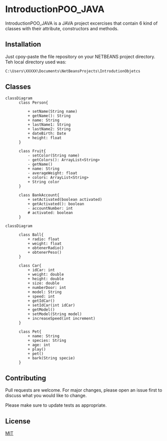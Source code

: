 # IntroductionPOO_JAVA

IntroductionPOO_JAVA is a JAVA project excercises that contain 6 kind of classes with their attribute, constructors and methods.

## Installation

Just cpoy-paste the file repository on your NETBEANS project directory.
Teh local directory used was: 
```bash
C:\Users\XXXXX\Documents\NetBeansProjects\IntrodutionObjetcs
```

## Classes
```mermaid
classDiagram
      class Person{
          
          + setName(String name)
          + getName(): String
          + name: String
          + lastName1: String
          + lastName2: String
          + dateBirth: Date
          + height: float 
      }

      class Fruit{
          - setColor(String name)
          - getColors(): ArrayList<String> 
          - getName()
          + name: String
          - averageWeight: float 
          + colors: ArrayList<String>
          + String color
      }

      class BankAccount{
          + setActivated(boolean activated)
          + getActivated(): boolean
          - accountNumber: int
          # activated: boolean 
      }
```

```mermaid
classDiagram
   
      class Ball{
          + radio: float 
          + weight: float 
          + obtenerRadio()
          + obtenerPeso()
      }

      class Car{
          + idCar: int 
          + weight: double 
          + height: double 
          + size: double 
          + numberDoor: int 
          + model: String 
          + speed: int 
          + getIdCar()
          + setIdCar(int idCar)
          + getModel()
          + setModel(String model)
          + increaseSpeed(int increment)
      }

      class Pet{
          + name: String 
          + species: String 
          + age: int 
          + play()
          + pet()
          + bark(String specie)
      }
```


## Contributing
Pull requests are welcome. For major changes, please open an issue first to discuss what you would like to change.

Please make sure to update tests as appropriate.

## License
[MIT](https://choosealicense.com/licenses/mit/)